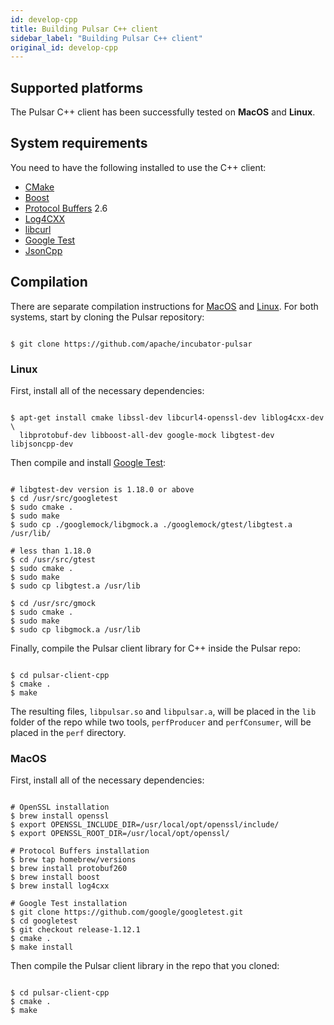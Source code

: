 ```yaml
---
id: develop-cpp
title: Building Pulsar C++ client
sidebar_label: "Building Pulsar C++ client"
original_id: develop-cpp
---
```


## Supported platforms

The Pulsar C++ client has been successfully tested on **MacOS** and **Linux**.

## System requirements

You need to have the following installed to use the C++ client:

* [CMake](https://cmake.org/)
* [Boost](http://www.boost.org/)
* [Protocol Buffers](https://developers.google.com/protocol-buffers/) 2.6
* [Log4CXX](https://logging.apache.org/log4cxx)
* [libcurl](https://curl.haxx.se/libcurl/)
* [Google Test](https://github.com/google/googletest)
* [JsonCpp](https://github.com/open-source-parsers/jsoncpp)

## Compilation

There are separate compilation instructions for [MacOS](#macos) and [Linux](#linux). For both systems, start by cloning the Pulsar repository:

```shell

$ git clone https://github.com/apache/incubator-pulsar

```

### Linux

First, install all of the necessary dependencies:

```shell

$ apt-get install cmake libssl-dev libcurl4-openssl-dev liblog4cxx-dev \
  libprotobuf-dev libboost-all-dev google-mock libgtest-dev libjsoncpp-dev

```

Then compile and install [Google Test](https://github.com/google/googletest):

```shell

# libgtest-dev version is 1.18.0 or above
$ cd /usr/src/googletest
$ sudo cmake .
$ sudo make
$ sudo cp ./googlemock/libgmock.a ./googlemock/gtest/libgtest.a /usr/lib/

# less than 1.18.0
$ cd /usr/src/gtest
$ sudo cmake .
$ sudo make
$ sudo cp libgtest.a /usr/lib

$ cd /usr/src/gmock
$ sudo cmake .
$ sudo make
$ sudo cp libgmock.a /usr/lib

```

Finally, compile the Pulsar client library for C++ inside the Pulsar repo:

```shell

$ cd pulsar-client-cpp
$ cmake .
$ make

```

The resulting files, `libpulsar.so` and `libpulsar.a`, will be placed in the `lib` folder of the repo while two tools, `perfProducer` and `perfConsumer`, will be placed in the `perf` directory.

### MacOS

First, install all of the necessary dependencies:

```shell

# OpenSSL installation
$ brew install openssl
$ export OPENSSL_INCLUDE_DIR=/usr/local/opt/openssl/include/
$ export OPENSSL_ROOT_DIR=/usr/local/opt/openssl/

# Protocol Buffers installation
$ brew tap homebrew/versions
$ brew install protobuf260
$ brew install boost
$ brew install log4cxx

# Google Test installation
$ git clone https://github.com/google/googletest.git
$ cd googletest
$ git checkout release-1.12.1
$ cmake .
$ make install

```

Then compile the Pulsar client library in the repo that you cloned:

```shell

$ cd pulsar-client-cpp
$ cmake .
$ make

```

